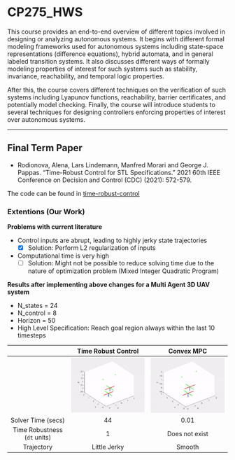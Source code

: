 # CP275_HWS
This course provides an end-to-end overview of different topics involved in designing or analyzing autonomous systems. It begins with different formal modeling frameworks used for autonomous systems including state-space representations (difference equations), hybrid automata, and in general labeled transition systems. It also discusses different ways of formally modeling properties of interest for such systems such as stability, invariance, reachability, and temporal logic properties. 

After this, the course covers different techniques on the verification of such systems including Lyapunov functions, reachability, barrier certificates, and potentially model checking. Finally, the course will introduce students to several techniques for designing controllers enforcing properties of interest over autonomous systems.

---

## Final Term Paper

- Rodionova, Alena, Lars Lindemann, Manfred Morari and George J. Pappas. “Time-Robust Control for STL Specifications.” 2021 60th IEEE Conference on Decision and Control (CDC) (2021): 572-579.

The code can be found in [time-robust-control](/time-robust-control)

### Extentions (Our Work)

**Problems with current literature**
- Control inputs are abrupt, leading to highly jerky state trajectories
  - [x] Solution: Perform L2 regularization of inputs
- Computational time is very high
  - [ ] Solution: Might not be possible to reduce solving time due to the nature of optimization problem (Mixed Integer Quadratic Program)

**Results after implementing above changes for a Multi Agent 3D UAV system**
- N_states = 24
- N_control = 8
- Horizon = 50
- High Level Specification: Reach goal region always within the last 10 timesteps

|     | Time Robust Control | Convex MPC |
| :-: | :-----------------: | :--------: |
|     | <img src="./time%20robust%20control/multi_3D_uav_time_rob_qp.gif" width=300> | <img src="./time%20robust%20control/multi_3D_uav_qp.gif" width=300> |
| Solver Time (secs) | 44 | 0.01 |
| Time Robustness (`dt` units) | 1 | Does not exist |
| Trajectory | Little Jerky | Smooth |
